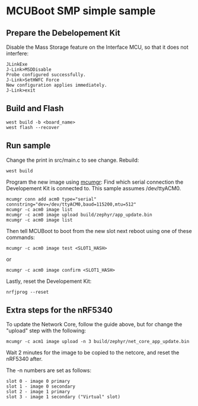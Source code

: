 # MCUBoot SMP simple sample

## Prepare the Debelopement Kit
Disable the Mass Storage feature on the Interface MCU, so that it does not interfere:
```
JLinkExe 
J-Link>MSDDisable
Probe configured successfully.
J-Link>SetHWFC Force
New configuration applies immediately.
J-Link>exit
```

## Build and Flash

```
west build -b <board_name>
west flash --recover
```

## Run sample

Change the print in src/main.c to see change.
Rebuild:
```
west build
```

Program the new image using [mcumgr](https://developer.nordicsemi.com/nRF_Connect_SDK/doc/2.1.0/zephyr/guides/device_mgmt/mcumgr.html):
Find which serial connection the Developement Kit is connected to. This sample assumes /dev/ttyACM0.

```
mcumgr conn add acm0 type="serial" connstring="dev=/dev/ttyACM0,baud=115200,mtu=512"
mcumgr -c acm0 image list
mcumgr -c acm0 image upload build/zephyr/app_update.bin
mcumgr -c acm0 image list
```

Then tell MCUBoot to boot from the new slot next reboot using one of these commands:
```
mcumgr -c acm0 image test <SLOT1_HASH>
```
or
```
mcumgr -c acm0 image confirm <SLOT1_HASH>
```

Lastly, reset the Developement Kit:
```
nrfjprog --reset
```

## Extra steps for the nRF5340

To update the Network Core, follow the guide above, but for change the "upload" step with the following:
```
mcumgr -c acm1 image upload -n 3 build/zephyr/net_core_app_update.bin
```
Wait 2 minutes for the image to be copied to the netcore, and reset the nRF5340 after.

The -n numbers are set as follows:
```
slot 0 - image 0 primary
slot 1 - image 0 secondary
slot 2 - image 1 primary
slot 3 - image 1 secondary ("Virtual" slot)
```

